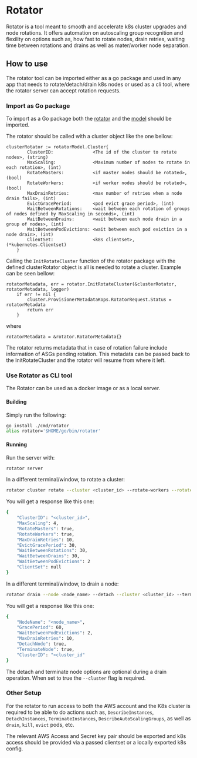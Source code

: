 # Rotator

Rotator is a tool meant to smooth and accelerate k8s cluster upgrades and node rotations. It offers automation on autoscaling group recognition and flexility on options such as, how fast to rotate nodes, drain retries, waiting time between rotations and drains as well as mater/worker node separation.

## How to use

The rotator tool can be imported either as a go package and used in any app that needs to rotate/detach/drain k8s nodes or used as a cli tool, where the rotator server can accept rotation requests.

### Import as Go package

To import as a Go package both the [rotator]("github.com/mattermost/rotator/rotator") and the [model]("github.com/mattermost/rotator/model") should be imported.

The rotator should be called with a cluster object like the one bellow:

```golang
clusterRotator := rotatorModel.Cluster{
		ClusterID:               <The id of the cluster to rotate nodes>, (string)
		MaxScaling:              <Maximum number of nodes to rotate in each rotation>, (int)
		RotateMasters:           <if master nodes should be rotated>, (bool)
		RotateWorkers:           <if worker nodes should be rotated>, (bool)
		MaxDrainRetries:         <max number of retries when a node drain fails>, (int)
		EvictGracePeriod:        <pod evict grace period>, (int)
		WaitBetweenRotations:    <wait between each rotation of groups of nodes defined by MaxScaling in seconds>, (int)
		WaitBetweenDrains:       <wait between each node drain in a group of nodes>, (int)
		WaitBetweenPodEvictions: <wait between each pod eviction in a node drain>, (int)
		ClientSet:               <k8s clientset>, (*kubernetes.Clientset)
	}
```

Calling the `InitRotateCluster` function of the rotator package with the defined clusterRotator object is all is needed to rotate a cluster. Example can be seen bellow:

```golang
rotatorMetadata, err = rotator.InitRotateCluster(&clusterRotator, rotatorMetadata, logger)
	if err != nil {
		cluster.ProvisionerMetadataKops.RotatorRequest.Status = rotatorMetadata
		return err
	}
```

where

```golang
rotatorMetadata = &rotator.RotatorMetadata{}
```

The rotator returns metadata that in case of rotation failure include information of ASGs pending rotation. This metadata can be passed back to the InitRotateCluster and the rotator will resume from where it left.


### Use Rotator as CLI tool

The Rotator can be used as a docker image or as a local server.

#### Building

Simply run the following:

```bash
go install ./cmd/rotator
alias rotator='$HOME/go/bin/rotator'
```

#### Running

Run the server with:

```bash
rotator server
```

In a different terminal/window, to rotate a cluster:
```bash
rotator cluster rotate --cluster <cluster_id> --rotate-workers --rotate-masters --wait-between-rotations 30 --wait-between-drains 60 --max-scaling 4 --evict-grace-period 30 --wait-between-pod-evictions 2
```

You will get a response like this one:
```bash
{
    "ClusterID": "<cluster_id>",
    "MaxScaling": 4,
    "RotateMasters": true,
    "RotateWorkers": true,
    "MaxDrainRetries": 10,
    "EvictGracePeriod": 30,
    "WaitBetweenRotations": 30,
    "WaitBetweenDrains": 30,
	"WaitBetweenPodEvictions": 2
    "ClientSet": null
}
```

In a different terminal/window, to drain a node:
```bash
rotator drain --node <node_name> --detach --cluster <cluster_id> --terminate --wait-between-pod-evictions 2 --evict-grace-period 60 --max-drain-retries 10
```

You will get a response like this one:
```bash
{
    "NodeName": "<node_name>",
    "GracePeriod": 60,
    "WaitBetweenPodEvictions": 2,
    "MaxDrainRetries": 10,
    "DetachNode": true,
    "TerminateNode": true,
    "ClusterID": "<cluster_id"
}
```

The detach and terminate node options are optional during a drain operation. When set to true the `--cluster` flag is required.

### Other Setup

For the rotator to run access to both the AWS account and the K8s cluster is required to be able to do actions such as, `DescribeInstances`, `DetachInstances`, `TerminateInstances`, `DescribeAutoScalingGroups`, as well as `drain`, `kill`, `evict` pods, etc.

The relevant AWS Access and Secret key pair should be exported and k8s access should be provided via a passed clientset or a locally exported k8s config.
